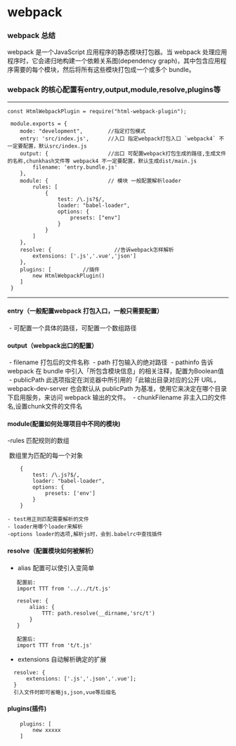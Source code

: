 # webpack

### webpack 总结
  webpack 是一个JavaScript 应用程序的静态模块打包器。当 webpack 处理应用程序时，它会递归地构建一个依赖关系图(dependency graph)，其中包含应用程序需要的每个模块，然后将所有这些模块打包成一个或多个 bundle。
  
### webpack 的核心配置有entry,output,module,resolve,plugins等

---
```
const HtmlWebpackPlugin = require("html-webpack-plugin");

 module.exports = {
    mode: "development",        //指定打包模式
    entry: 'src/index.js',      //入口 指定webpack打包入口 `webpack4` 不一定要配置，默认src/index.js 
    output: {                   //出口 可配置webpack打包生成的路径,生成文件的名称,chunkhash文件等 webpack4 不一定要配置，默认生成dist/main.js
        filename: 'entry.bundle.js'
    },
    module: {                   // 模块 一般配置解析loader
        rules: [
            {
                test: /\.js?$/,
                loader: "babel-loader",
                options: { 
                    presets: ["env"]
                }
            }
        ]
    },
    resolve: {                    //告诉webpack怎样解析
        extensions: ['.js','.vue','json']
    },
    plugins: [          //插件
        new HtmlWebpackPlugin()
    ]
 }   
```
  
---

#### entry（一般配置webpack 打包入口，一般只需要配置）
  - 可配置一个具体的路径，可配置一个数组路径
  
#### output（webpack出口的配置）
  - filename 打包后的文件名称
  - path 打包输入的绝对路径
  - pathinfo 告诉 webpack 在 bundle 中引入「所包含模块信息」的相关注释，配置为Boolean值
  - publicPath 此选项指定在浏览器中所引用的「此输出目录对应的公开 URL，webpack-dev-server 也会默认从 publicPath 为基准，使用它来决定在哪个目录下启用服务，来访问 webpack 输出的文件。
  - chunkFilename 非主入口的文件名,设置chunk文件的文件名

#### module(配置如何处理项目中不同的模块)
  -rules 匹配规则的数组
  
  数组里为匹配的每一个对象
```
    {
        test: /\.js?$/,
        loader: "babel-loader",
        options: {
            presets: ['env']
        }
    }
```
    - test用正则匹配需要解析的文件
    - loader用哪个loader来解析
    -options loader的选项,解析js时，会到.babelrc中查找插件

#### resolve（配置模块如何被解析）
 - alias 配置可以使引入变简单
 ```
    配置前:
    import TTT from '../../t/t.js'

    resolve: {
        alias: {
            TTT: path.resolve(__dirname,'src/t')
        }
    }

    配置后:
    import TTT from 't/t.js'
 ```
 
 - extensions 自动解析确定的扩展
  ```
    resolve: {
        extensions: ['.js','.json','.vue'];
    }
    引入文件时即可省略js,json,vue等后缀名
  ```

#### plugins(插件)
```
    plugins: [
        new xxxxx
    ]
```